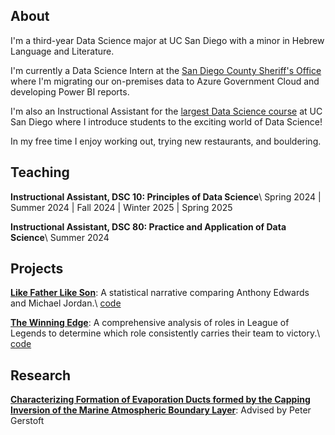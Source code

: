 ---
---

## About

I'm a third-year Data Science major at UC San Diego with a minor in Hebrew Language and Literature.

I'm currently a Data Science Intern at the [San Diego County Sheriff's Office](https://www.sdsheriff.gov/) where I'm migrating our on-premises data to Azure Government Cloud and developing Power BI reports.

I'm also an Instructional Assistant for the [largest Data Science course](https://dsc10.com/) at UC San Diego where I introduce students to the exciting world of Data Science!

In my free time I enjoy working out, trying new restaurants, and bouldering.

## Teaching

__Instructional Assistant, DSC 10: Principles of Data Science__\\
Spring 2024 | Summer 2024 | Fall 2024 | Winter 2025 | Spring 2025

__Instructional Assistant, DSC 80: Practice and Application of Data Science__\\
Summer 2024

## Projects

__[Like Father Like Son](https://jhyunbinyi.github.io/antmj/)__: A statistical narrative comparing Anthony Edwards and Michael Jordan.\\
[code](https://github.com/jhyunbinyi/antmj)

__[The Winning Edge](https://jasxnhuynh.github.io/LoL-lane-analysis/)__: A comprehensive analysis of roles in League of Legends to determine which role consistently carries their team to victory.\\
[code](https://github.com/jasxnhuynh/LoL-lane-analysis)

## Research

__[Characterizing Formation of Evaporation Ducts formed by the Capping Inversion of the Marine Atmospheric Boundary Layer](https://datascience.ucsd.edu/32-undergraduate-scholarships/)__: Advised by Peter Gerstoft
